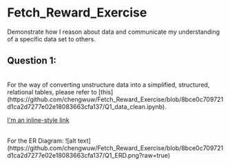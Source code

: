 # Fetch_Reward_Exercise
Demonstrate how I reason about data and communicate my understanding of a specific data set to others.

## Question 1: 
<br>
For the way of converting unstructure data into a simplified, structured, relational tables, please refer to [this](https://github.com/chengwuw/Fetch_Reward_Exercise/blob/8bce0c709721d1ca2d7277e02e18083663cfa137/Q1_data_clean.ipynb).

[I'm an inline-style link](https://www.google.com)

<br>
For the ER Diagram:
![alt text](https://github.com/chengwuw/Fetch_Reward_Exercise/blob/8bce0c709721d1ca2d7277e02e18083663cfa137/Q1_ERD.png?raw=true) 
